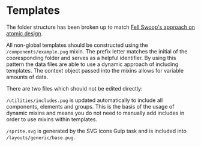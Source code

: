 # Templates

The folder structure has been broken up to match [Fell Swoop's approach on atomic design](https://github.com/fellswoop/wiki/wiki/Atomic-Design).

All non-global templates should be constructed using the `/components/example.pug` mixin. The prefix letter matches the initial of the cooresponding folder and serves as a helpful identifier. By using this pattern the data files are able to use a dynamic approach of including templates. The context object passed into the mixins allows for variable amounts of data.

There are two files which should not be edited directly:

`/utilities/includes.pug` is updated automatically to include all components, elements and groups. This is the basis of the usage of dynamic mixins and means you do not need to manually add includes in order to use mixins within templates.

`/sprite.svg` is generated by the SVG icons Gulp task and is included into `/layouts/generic/base.pug`.